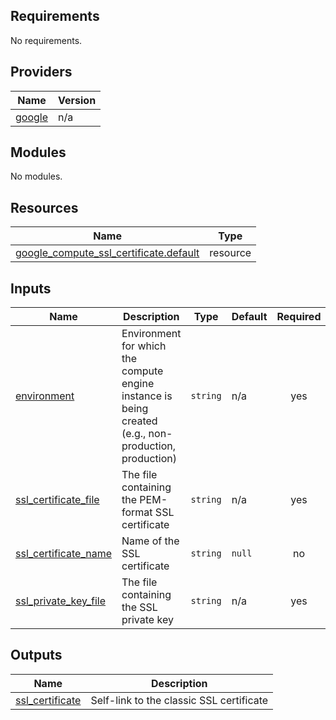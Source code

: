 ## Requirements

No requirements.

## Providers

| Name | Version |
|------|---------|
| <a name="provider_google"></a> [google](#provider\_google) | n/a |

## Modules

No modules.

## Resources

| Name | Type |
|------|------|
| [google_compute_ssl_certificate.default](https://registry.terraform.io/providers/hashicorp/google/latest/docs/resources/compute_ssl_certificate) | resource |

## Inputs

| Name | Description | Type | Default | Required |
|------|-------------|------|---------|:--------:|
| <a name="input_environment"></a> [environment](#input\_environment) | Environment for which the compute engine instance is being created (e.g., non-production, production) | `string` | n/a | yes |
| <a name="input_ssl_certificate_file"></a> [ssl\_certificate\_file](#input\_ssl\_certificate\_file) | The file containing the PEM-format SSL certificate | `string` | n/a | yes |
| <a name="input_ssl_certificate_name"></a> [ssl\_certificate\_name](#input\_ssl\_certificate\_name) | Name of the SSL certificate | `string` | `null` | no |
| <a name="input_ssl_private_key_file"></a> [ssl\_private\_key\_file](#input\_ssl\_private\_key\_file) | The file containing the SSL private key | `string` | n/a | yes |

## Outputs

| Name | Description |
|------|-------------|
| <a name="output_ssl_certificate"></a> [ssl\_certificate](#output\_ssl\_certificate) | Self-link to the classic SSL certificate |
